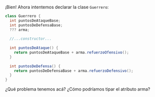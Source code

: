 ¡Bien! Ahora intentemos declarar la clase `Guerrero`: 

```java
class Guerrero {
  int puntosDeAtaqueBase;
  int puntosDeDefensaBase;
  ??? arma;
  
  //...constructor...
  
  int puntosDeAtaque() {
    return puntosDeAtaqueBase + arma.refuerzoOfensivo();
  }
  
  int puntosDeDefensa() {
    return puntosDeDefensaBase + arma.refuerzoDefensivo();
  }
}
```

¿Qué problema tenemos acá? ¿Cómo podríamos tipar el atributo arma?

